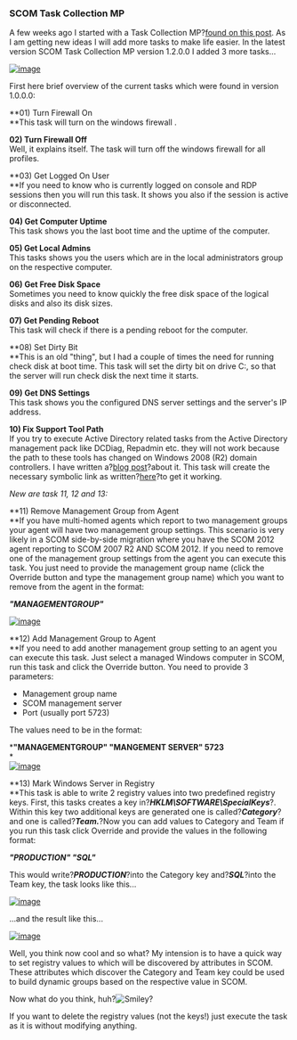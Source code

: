 ### SCOM Task Collection MP

A few weeks ago I started with a Task Collection MP?[found on this post](https://stefanroth.net/2013/01/02/scom-2012-scom-task-collection-mp-v-1-0/). As I am getting new ideas I will add more tasks to make life easier. In the latest version SCOM Task Collection MP version 1.2.0.0 I added 3 more tasks...

[![image](https://scomfaq.files.wordpress.com/2013/03/image_thumb1.png?w=299&h=314 "image")](https://scomfaq.files.wordpress.com/2013/03/image1.png)

First here brief overview of the current tasks which were found in version 1.0.0.0:

**01) Turn Firewall On\
**This task will turn on the windows firewall .

**02) Turn Firewall Off**\
Well, it explains itself. The task will turn off the windows firewall for all profiles.

**03) Get Logged On User\
**If you need to know who is currently logged on console and RDP sessions then you will run this task. It shows you also if the session is active or disconnected.

**04) Get Computer Uptime**\
This task shows you the last boot time and the uptime of the computer.

**05) Get Local Admins**\
This tasks shows you the users which are in the local administrators group on the respective computer.

**06) Get Free Disk Space**\
Sometimes you need to know quickly the free disk space of the logical disks and also its disk sizes.

**07) Get Pending Reboot**\
This task will check if there is a pending reboot for the computer.

**08) Set Dirty Bit\
**This is an old "thing", but I had a couple of times the need for running check disk at boot time. This task will set the dirty bit on drive C:, so that the server will run check disk the next time it starts.

**09) Get DNS Settings**\
This task shows you the configured DNS server settings and the server's IP address.

**10) Fix Support Tool Path**\
If you try to execute Active Directory related tasks from the Active Directory management pack like DCDiag, Repadmin etc. they will not work because the path to these tools has changed on Windows 2008 (R2) domain controllers. I have written a?[blog post](http://blog.scomfaq.ch/2011/12/04/support-tools-task-in-active-directory-management-pack-fails/)?about it. This task will create the necessary symbolic link as written?[here](http://blog.scomfaq.ch/2011/12/04/support-tools-task-in-active-directory-management-pack-fails/)?to get it working.

*New are task 11, 12 and 13:*

**11) Remove Management Group from Agent\
**If you have multi-homed agents which report to two management groups your agent will have two management group settings. This scenario is very likely in a SCOM side-by-side migration where you have the SCOM 2012 agent reporting to SCOM 2007 R2 AND SCOM 2012. If you need to remove one of the management group settings from the agent you can execute this task. You just need to provide the management group name (click the Override button and type the management group name) which you want to remove from the agent in the format:

***"MANAGEMENTGROUP"***

[![image](https://scomfaq.files.wordpress.com/2013/03/image_thumb2.png?w=299&h=336 "image")](https://scomfaq.files.wordpress.com/2013/03/image2.png)

**12) Add Management Group to Agent\
**If you need to add another management group setting to an agent you can execute this task. Just select a managed Windows computer in SCOM, run this task and click the Override button. You need to provide 3 parameters:

-   Management group name
-   SCOM management server
-   Port (usually port 5723)

The values need to be in the format:

***"MANAGEMENTGROUP" "MANGEMENT SERVER" 5723**\
*\
[![image](https://scomfaq.files.wordpress.com/2013/03/image_thumb3.png?w=299&h=335 "image")](https://scomfaq.files.wordpress.com/2013/03/image3.png)

**13) Mark Windows Server in Registry\
**This task is able to write 2 registry values into two predefined registry keys. First, this tasks creates a key in?***HKLM\SOFTWARE\SpecialKeys***?. Within this key two additional keys are generated one is called?***Category***?and one is called?***Team.***?Now you can add values to Category and Team if you run this task click Override and provide the values in the following format:

***"PRODUCTION" "SQL"***

This would write?***PRODUCTION***?into the Category key and?***SQL***?into the Team key, the task looks like this...

[![image](https://scomfaq.files.wordpress.com/2013/03/image_thumb6.png?w=299&h=335 "image")](https://scomfaq.files.wordpress.com/2013/03/image6.png)

...and the result like this...

[![image](https://scomfaq.files.wordpress.com/2013/03/image_thumb5.png?w=299&h=217 "image")](https://scomfaq.files.wordpress.com/2013/03/image5.png)

Well, you think now cool and so what? My intension is to have a quick way to set registry values to which will be discovered by attributes in SCOM. These attributes which discover the Category and Team key could be used to build dynamic groups based on the respective value in SCOM.

Now what do you think, huh?![Smiley](https://scomfaq.files.wordpress.com/2013/03/wlemoticon-smile.png?w=19)?

If you want to delete the registry values (not the keys!) just execute the task as it is without modifying anything.
